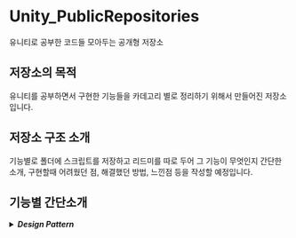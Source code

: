 # Unity_PublicRepositories
유니티로 공부한 코드들 모아두는 공개형 저장소

## 저장소의 목적
 유니티를 공부하면서 구현한 기능들을 카데고리 별로 정리하기 위해서 만들어진 저장소입니다.
 
 
## 저장소 구조 소개
기능별로 폴더에 스크립트를 저장하고 리드미를 따로 두어 그 기능이 무엇인지 간단한 소개, 구현할때 어려웠던 점, 해결했던 방법, 느낀점 등을 작성할 예정입니다.


## 기능별 간단소개
 <details>
 <summary><b><em>Design Pattern</em></b> </summary>
   
* **[Object Pool Pattern][ObjectPoolingBaselink]**  : 객체를 재사용하여 자주 발생하는 가비지 컬렉션 호출을 줄여서 메모리 사용을 효율적으로 개선하는 패턴.
[c#link]: /Design%20Pattern/ObjectPoolingBase

 </details>
